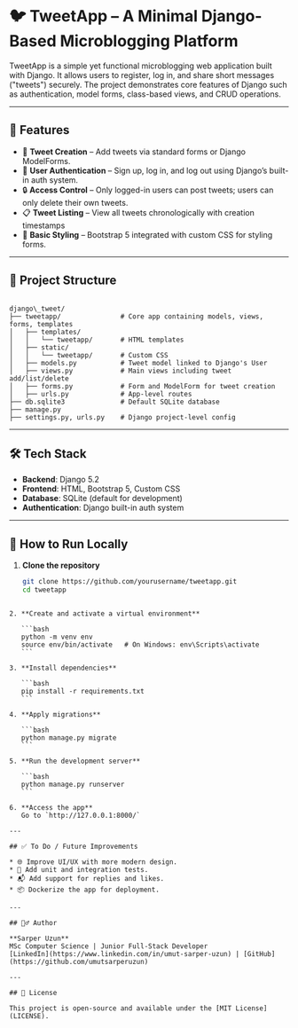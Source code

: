 # 🐦 TweetApp – A Minimal Django-Based Microblogging Platform

TweetApp is a simple yet functional microblogging web application built with Django. It allows users to register, log in, and share short messages ("tweets") securely. The project demonstrates core features of Django such as authentication, model forms, class-based views, and CRUD operations.

---

## 🚀 Features

- 📝 **Tweet Creation** – Add tweets via standard forms or Django ModelForms.
- 👥 **User Authentication** – Sign up, log in, and log out using Django’s built-in auth system.
- 🔒 **Access Control** – Only logged-in users can post tweets; users can only delete their own tweets.
- 📋 **Tweet Listing** – View all tweets chronologically with creation timestamps
- 🎨 **Basic Styling** – Bootstrap 5 integrated with custom CSS for styling forms.

---

## 📂 Project Structure

```

django\_tweet/
├── tweetapp/               # Core app containing models, views, forms, templates
│   ├── templates/
│   │   └── tweetapp/       # HTML templates
│   ├── static/
│   │   └── tweetapp/       # Custom CSS
│   ├── models.py           # Tweet model linked to Django's User
│   ├── views.py            # Main views including tweet add/list/delete
│   ├── forms.py            # Form and ModelForm for tweet creation
│   ├── urls.py             # App-level routes
├── db.sqlite3              # Default SQLite database
├── manage.py
├── settings.py, urls.py    # Django project-level config

````

---

## 🛠️ Tech Stack

- **Backend**: Django 5.2
- **Frontend**: HTML, Bootstrap 5, Custom CSS
- **Database**: SQLite (default for development)
- **Authentication**: Django built-in auth system

---

## 🧪 How to Run Locally

1. **Clone the repository**
   ```bash
   git clone https://github.com/yourusername/tweetapp.git
   cd tweetapp
````

2. **Create and activate a virtual environment**

   ```bash
   python -m venv env
   source env/bin/activate   # On Windows: env\Scripts\activate
   ```

3. **Install dependencies**

   ```bash
   pip install -r requirements.txt
   ```

4. **Apply migrations**

   ```bash
   python manage.py migrate
   ```

5. **Run the development server**

   ```bash
   python manage.py runserver
   ```

6. **Access the app**
   Go to `http://127.0.0.1:8000/`

---

## ✅ To Do / Future Improvements

* 🌐 Improve UI/UX with more modern design.
* 🧪 Add unit and integration tests.
* 📬 Add support for replies and likes.
* 📦 Dockerize the app for deployment.

---

## 🙋‍♂️ Author

**Sarper Uzun**
MSc Computer Science | Junior Full-Stack Developer
[LinkedIn](https://www.linkedin.com/in/umut-sarper-uzun) | [GitHub](https://github.com/umutsarperuzun)

---

## 📄 License

This project is open-source and available under the [MIT License](LICENSE).


